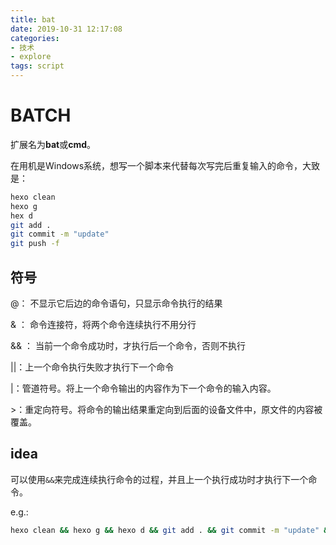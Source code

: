 ```yaml
---
title: bat
date: 2019-10-31 12:17:08
categories:
- 技术
- explore
tags: script
---
```


# BATCH

扩展名为**bat**或**cmd**。

在用机是Windows系统，想写一个脚本来代替每次写完后重复输入的命令，大致是：

```bash
hexo clean
hexo g
hex d
git add . 
git commit -m "update"
git push -f
```



## 符号

@：  不显示它后边的命令语句，只显示命令执行的结果 

 & ： 命令连接符，将两个命令连续执行不用分行 

 && ： 当前一个命令成功时，才执行后一个命令，否则不执行 

||：上一个命令执行失败才执行下一个命令

|：管道符号。将上一个命令输出的内容作为下一个命令的输入内容。

\>：重定向符号。将命令的输出结果重定向到后面的设备文件中，原文件的内容被覆盖。

## idea

可以使用`&&`来完成连续执行命令的过程，并且上一个执行成功时才执行下一个命令。

e.g.:

```bash
hexo clean && hexo g && hexo d && git add . && git commit -m "update" && git push -f
```

